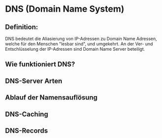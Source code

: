 # DNS (Domain Name System)

## Definition: 
DNS bedeutet die Aliasierung von IP-Adressen zu Domain Name Adressen, welche für den Menschen "lesbar sind", und 
umgekehrt.
An der 
Ver- und Entschlüsselung der IP-Adressen sind Domain Name Server beteiligt.

## Wie funktioniert DNS?

## DNS-Server Arten

## Ablauf der Namensauflösung

## DNS-Caching

## DNS-Records